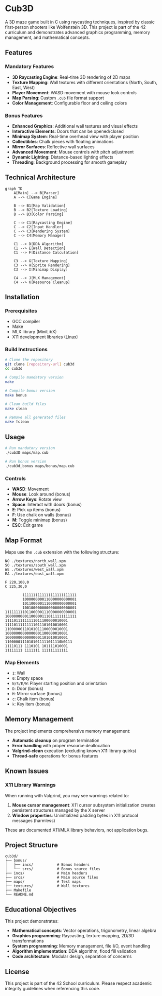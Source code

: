 # Cub3D

A 3D maze game built in C using raycasting techniques, inspired by classic first-person shooters like Wolfenstein 3D. This project is part of the 42 curriculum and demonstrates advanced graphics programming, memory management, and mathematical concepts.

## Features

### Mandatory Features
- **3D Raycasting Engine**: Real-time 3D rendering of 2D maps
- **Texture Mapping**: Wall textures with different orientations (North, South, East, West)
- **Player Movement**: WASD movement with mouse look controls
- **Map Parsing**: Custom `.cub` file format support
- **Color Management**: Configurable floor and ceiling colors

### Bonus Features
- **Enhanced Graphics**: Additional wall textures and visual effects
- **Interactive Elements**: Doors that can be opened/closed
- **Minimap System**: Real-time overhead view with player position
- **Collectibles**: Chalk pieces with floating animations
- **Mirror Surfaces**: Reflective wall surfaces
- **Advanced Movement**: Mouse controls with pitch adjustment
- **Dynamic Lighting**: Distance-based lighting effects
- **Threading**: Background processing for smooth gameplay

## Technical Architecture

```mermaid
graph TD
    A[Main] --> B[Parser]
    A --> C[Game Engine]
    
    B --> B1[Map Validation]
    B --> B2[Texture Loading]
    B --> B3[Color Parsing]
    
    C --> C1[Raycasting Engine]
    C --> C2[Input Handler]
    C --> C3[Rendering System]
    C --> C4[Memory Manager]
    
    C1 --> D[DDA Algorithm]
    C1 --> E[Wall Detection]
    C1 --> F[Distance Calculation]
    
    C3 --> G[Texture Mapping]
    C3 --> H[Sprite Rendering]
    C3 --> I[Minimap Display]
    
    C4 --> J[MLX Management]
    C4 --> K[Resource Cleanup]
```

## Installation

### Prerequisites
- GCC compiler
- Make
- MLX library (MiniLibX)
- X11 development libraries (Linux)

### Build Instructions
```bash
# Clone the repository
git clone [repository-url] cub3d
cd cub3d

# Compile mandatory version
make

# Compile bonus version
make bonus

# Clean build files
make clean

# Remove all generated files
make fclean
```

## Usage

```bash
# Run mandatory version
./cub3D maps/map.cub

# Run bonus version  
./cub3d_bonus maps/bonus/map.cub
```

### Controls
- **WASD**: Movement
- **Mouse**: Look around (bonus)
- **Arrow Keys**: Rotate view
- **Space**: Interact with doors (bonus)
- **E**: Pick up items (bonus)
- **F**: Use chalk on walls (bonus)
- **M**: Toggle minimap (bonus)
- **ESC**: Exit game

## Map Format

Maps use the `.cub` extension with the following structure:

```
NO ./textures/north_wall.xpm
SO ./textures/south_wall.xpm
WE ./textures/west_wall.xpm
EA ./textures/east_wall.xpm

F 220,100,0
C 225,30,0

        1111111111111111111111111
        1000000000110000000000001
        1011000001110000000000001
        1001000000000000000000001
111111111011000001110000000000001
100000000011000001110111111111111
11110111111111011100000010001
11110111111111011101010010001
11000000110101011100000010001
10000000000000001100000010001
10000000000000001101010010001
11000001110101011111011110N0111
11110111 1110101 101111010001
11111111 1111111 111111111111
```

### Map Elements
- `1`: Wall
- `0`: Empty space
- `N/S/E/W`: Player starting position and orientation
- `D`: Door (bonus)
- `M`: Mirror surface (bonus)
- `c`: Chalk item (bonus)
- `k`: Key item (bonus)

## Memory Management

The project implements comprehensive memory management:

- **Automatic cleanup** on program termination
- **Error handling** with proper resource deallocation  
- **Valgrind-clean** execution (excluding known X11 library quirks)
- **Thread-safe** operations for bonus features

## Known Issues

### X11 Library Warnings
When running with Valgrind, you may see warnings related to:
1. **Mouse cursor management**: X11 cursor subsystem initialization creates persistent structures managed by the X server
2. **Window properties**: Uninitialized padding bytes in X11 protocol messages (harmless)

These are documented X11/MLX library behaviors, not application bugs.

## Project Structure

```
cub3d/
├── bonus/
│   ├── incs/           # Bonus headers
│   └── srcs/           # Bonus source files
├── incs/               # Main headers
├── srcs/               # Main source files
├── maps/               # Test maps
├── textures/           # Wall textures
├── Makefile
└── README.md
```

## Educational Objectives

This project demonstrates:
- **Mathematical concepts**: Vector operations, trigonometry, linear algebra
- **Graphics programming**: Raycasting, texture mapping, 2D/3D transformations
- **System programming**: Memory management, file I/O, event handling
- **Algorithm implementation**: DDA algorithm, flood fill validation
- **Code architecture**: Modular design, separation of concerns

## License

This project is part of the 42 School curriculum. Please respect academic integrity guidelines when referencing this code.